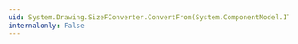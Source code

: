 ```yaml
---
uid: System.Drawing.SizeFConverter.ConvertFrom(System.ComponentModel.ITypeDescriptorContext,System.Globalization.CultureInfo,System.Object)
internalonly: False
---
```

